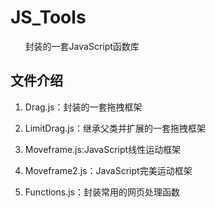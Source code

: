 # JS_Tools

&nbsp;&nbsp;&nbsp;&nbsp;&nbsp;
封装的一套JavaScript函数库

## 文件介绍

1. Drag.js：封装的一套拖拽框架

2. LimitDrag.js：继承父类并扩展的一套拖拽框架

3. Moveframe.js:JavaScript线性运动框架

4. Moveframe2.js：JavaScript完美运动框架

5. Functions.js：封装常用的网页处理函数

